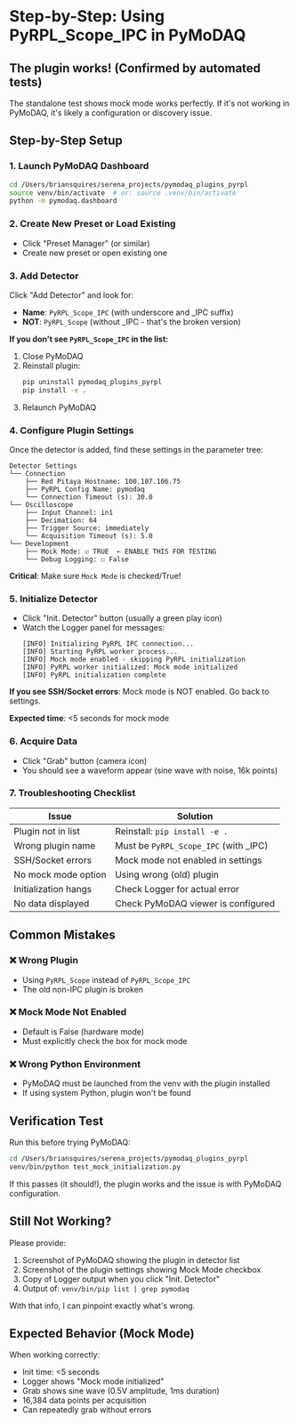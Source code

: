 # Step-by-Step: Using PyRPL_Scope_IPC in PyMoDAQ

## The plugin works! (Confirmed by automated tests)

The standalone test shows mock mode works perfectly. If it's not working in PyMoDAQ, it's likely a configuration or discovery issue.

## Step-by-Step Setup

### 1. Launch PyMoDAQ Dashboard

```bash
cd /Users/briansquires/serena_projects/pymodaq_plugins_pyrpl
source venv/bin/activate  # or: source .venv/bin/activate
python -m pymodaq.dashboard
```

### 2. Create New Preset or Load Existing

- Click "Preset Manager" (or similar)
- Create new preset or open existing one

### 3. Add Detector

Click "Add Detector" and look for:
- **Name**: `PyRPL_Scope_IPC` (with underscore and _IPC suffix)
- **NOT**: `PyRPL_Scope` (without _IPC - that's the broken version)

**If you don't see `PyRPL_Scope_IPC` in the list:**
1. Close PyMoDAQ
2. Reinstall plugin:
   ```bash
   pip uninstall pymodaq_plugins_pyrpl
   pip install -e .
   ```
3. Relaunch PyMoDAQ

### 4. Configure Plugin Settings

Once the detector is added, find these settings in the parameter tree:

```
Detector Settings
└── Connection
    ├── Red Pitaya Hostname: 100.107.106.75
    ├── PyRPL Config Name: pymodaq
    └── Connection Timeout (s): 30.0
└── Oscilloscope
    ├── Input Channel: in1
    ├── Decimation: 64
    ├── Trigger Source: immediately
    └── Acquisition Timeout (s): 5.0
└── Development
    ├── Mock Mode: ☑ TRUE  ← ENABLE THIS FOR TESTING
    └── Debug Logging: ☐ False
```

**Critical**: Make sure `Mock Mode` is checked/True!

### 5. Initialize Detector

- Click "Init. Detector" button (usually a green play icon)
- Watch the Logger panel for messages:
  ```
  [INFO] Initializing PyRPL IPC connection...
  [INFO] Starting PyRPL worker process...
  [INFO] Mock mode enabled - skipping PyRPL initialization
  [INFO] PyRPL worker initialized: Mock mode initialized
  [INFO] PyRPL initialization complete
  ```

**If you see SSH/Socket errors**: Mock mode is NOT enabled. Go back to settings.

**Expected time**: <5 seconds for mock mode

### 6. Acquire Data

- Click "Grab" button (camera icon)
- You should see a waveform appear (sine wave with noise, 16k points)

### 7. Troubleshooting Checklist

| Issue | Solution |
|-------|----------|
| Plugin not in list | Reinstall: `pip install -e .` |
| Wrong plugin name | Must be `PyRPL_Scope_IPC` (with _IPC) |
| SSH/Socket errors | Mock mode not enabled in settings |
| No mock mode option | Using wrong (old) plugin |
| Initialization hangs | Check Logger for actual error |
| No data displayed | Check PyMoDAQ viewer is configured |

## Common Mistakes

### ❌ Wrong Plugin
- Using `PyRPL_Scope` instead of `PyRPL_Scope_IPC`
- The old non-IPC plugin is broken

### ❌ Mock Mode Not Enabled
- Default is False (hardware mode)
- Must explicitly check the box for mock mode

### ❌ Wrong Python Environment
- PyMoDAQ must be launched from the venv with the plugin installed
- If using system Python, plugin won't be found

## Verification Test

Run this before trying PyMoDAQ:

```bash
cd /Users/briansquires/serena_projects/pymodaq_plugins_pyrpl
venv/bin/python test_mock_initialization.py
```

If this passes (it should!), the plugin works and the issue is with PyMoDAQ configuration.

## Still Not Working?

Please provide:
1. Screenshot of PyMoDAQ showing the plugin in detector list
2. Screenshot of the plugin settings showing Mock Mode checkbox
3. Copy of Logger output when you click "Init. Detector"
4. Output of: `venv/bin/pip list | grep pymodaq`

With that info, I can pinpoint exactly what's wrong.

## Expected Behavior (Mock Mode)

When working correctly:
- Init time: <5 seconds
- Logger shows "Mock mode initialized"
- Grab shows sine wave (0.5V amplitude, 1ms duration)
- 16,384 data points per acquisition
- Can repeatedly grab without errors

